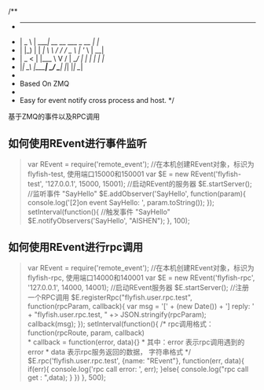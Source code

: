 /**
 *  ____    _____                          _
 * |  _ \  | ____| __   __   ___   _ __   | |_
 * | |_) | |  _|   \ \ / /  / _ \ | '_ \  | __|
 * |  _ <  | |___   \ V /  |  __/ | | | | | |_
 * |_| \_\ |_____|   \_/    \___| |_| |_|  \__|
 *
 * Based On ZMQ
 *
 * Easy for event notify cross process and host.
 */
 
 基于ZMQ的事件以及RPC调用
 
 ## 如何使用REvent进行事件监听
> var REvent = require('remote_event');
> //在本机创建REvent对象，标识为flyfish-test, 使用端口15000和150001 
> var $E = new REvent('flyfish-test', '127.0.0.1', 15000, 15001);
> //启动REvent的服务器
> $E.startServer(); 
> //监听事件 "SayHello"
> $E.addObserver('SayHello', function(param){
>    console.log('[2]on event SayHello: ', param.toString());
> });
> setInterval(function(){
>  	  //触发事件 "SayHello"
>      $E.notifyObservers('SayHello', "AISHEN");
>  }, 100);

## 如何使用REvent进行rpc调用
> var REvent = require('remote_event');
> //在本机创建REvent对象，标识为flyfish-rpc, 使用端口14000和140001 
> var $E = new REvent('flyfish-rpc', '127.0.0.1', 14000, 14001);
> //启动REvent服务器
> $E.startServer();
> //注册一个RPC调用
> $E.registerRpc("flyfish.user.rpc.test", function(rpcParam, callback){
>     var msg = '[' + (new Date()) + '] reply: ' + "flyfish.user.rpc.test, " +>  JSON.stringify(rpcParam);
>     callback(msg);
> });
> setInterval(function(){
>      /*      rpc调用格式： function(rpcRoute, param, callback)  
>       *          callback = function(error, data){}
>       *          其中：error 表示rpc调用遇到的error
>       *               data  表示rpc服务返回的数据， 字符串格式
>       */
>     $E.rpc('flyfish.user.rpc.test', {name: "REvent"}, function(err, data){
>         if(err){
>             console.log('rpc call error: ', err);
>         }else{
>             console.log("rpc call get : ",data);
>         }
>     })
> }, 500);
